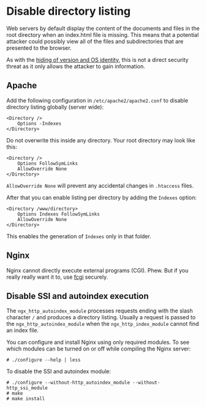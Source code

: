 # Disable directory listing

Web servers by default display the content of the documents and files in the root directory when an index.html file is missing. This means that a potential attacker could possibly view all of the files and subdirectories that are presented to the browser.

As with the [hiding of version and OS identity](hide-info.md), this is not a direct security threat 
as it only allows the attacker to gain information.

## Apache

Add the following configuration in `/etc/apache2/apache2.conf` to disable directory listing globally (server wide):

```
<Directory />
    Options -Indexes 
</Directory>
```

Do not overwrite this inside any directory. Your root directory may look like this:

```
<Directory />
    Options FollowSymLinks
    AllowOverride None
</Directory>
```

`AllowOverride None` will prevent any accidental changes in `.htaccess` files.

After that you can enable listing per directory by adding the `Indexes` option:

```
<Directory /www/directory>
    Options Indexes FollowSymLinks
    AllowOverride None
</Directory>
```

This enables the generation of `Indexes` only in that folder. 

## Nginx 

Nginx cannot directly execute external programs (CGI). Phew. But if you really really want it to, use [fcgi](https://www.nginx.com/resources/wiki/start/topics/examples/fastcgiexample/) securely.

## Disable SSI and autoindex execution 

The `ngx_http_autoindex_module` processes requests ending with the slash character `/` and produces a directory listing. Usually a request is passed to the `ngx_http_autoindex_module` when the `ngx_http_index_module` cannot find an index file.

You can configure and install Nginx using only required modules. To see which modules can be turned on or off while compiling the Nginx server:

    # ./configure --help | less

To disable the SSI and autoindex module:

    # ./configure --without-http_autoindex_module --without-http_ssi_module
    # make
    # make install
